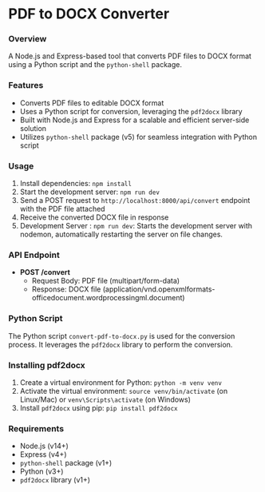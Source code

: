 **PDF to DOCX Converter**
=========================

### Overview

A Node.js and Express-based tool that converts PDF files to DOCX format using a Python script and the `python-shell` package.

### Features

* Converts PDF files to editable DOCX format
* Uses a Python script for conversion, leveraging the `pdf2docx` library
* Built with Node.js and Express for a scalable and efficient server-side solution
* Utilizes `python-shell` package (v5) for seamless integration with Python script

### Usage

1. Install dependencies: `npm install`
2. Start the development server: `npm run dev`
3. Send a POST request to `http://localhost:8000/api/convert` endpoint with the PDF file attached
4. Receive the converted DOCX file in response
5. Development Server : `npm run dev`: Starts the development server with nodemon, automatically restarting the server on file changes.

### API Endpoint

* **POST /convert**
	+ Request Body: PDF file (multipart/form-data)
	+ Response: DOCX file (application/vnd.openxmlformats-officedocument.wordprocessingml.document)

### Python Script

The Python script `convert-pdf-to-docx.py` is used for the conversion process. It leverages the `pdf2docx` library to perform the conversion.

### Installing pdf2docx

1. Create a virtual environment for Python: `python -m venv venv`
2. Activate the virtual environment: `source venv/bin/activate` (on Linux/Mac) or `venv\Scripts\activate` (on Windows)
3. Install `pdf2docx` using pip: `pip install pdf2docx`

### Requirements

* Node.js (v14+)
* Express (v4+)
* `python-shell` package (v1+)
* Python (v3+)
* `pdf2docx` library (v1+)
